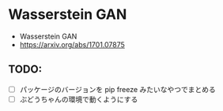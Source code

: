 # Wasserstein GAN

- Wasserstein GAN
- https://arxiv.org/abs/1701.07875

## TODO:

- [ ] パッケージのバージョンを pip freeze みたいなやつでまとめる
- [ ] ぶどうちゃんの環境で動くようにする
